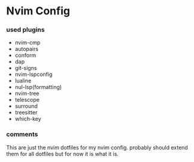 # Nvim Config

### used plugins 

* nvim-cmp
* autopairs
* conform
* dap
* git-signs
* nvim-lspconfig
* lualine
* nul-lsp(formatting)
* nvim-tree
* telescope
* surround
* treesitter
* which-key

### comments
This are just the nvim dotfiles for my nvim config.
probably should extend them for all dotfiles but for now it is what it is.

